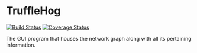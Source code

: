 # TruffleHog

[![Build Status](https://travis-ci.org/TruffleHog/TruffleHog.svg?branch=master)](https://travis-ci.org/TruffleHog/TruffleHog) [![Coverage Status](https://coveralls.io/repos/github/TruffleHog/TruffleHog/badge.svg)](https://coveralls.io/github/TruffleHog/TruffleHog)

The GUI program that houses the network graph along with all its pertaining information. 
